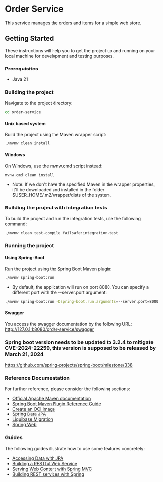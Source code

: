 # Order Service

This service manages the orders and items for a simple web store.

## Getting Started

These instructions will help you to get the project up and running on your local machine for development and testing purposes.


### Prerequisites

- Java 21

### Building the project

Navigate to the project directory:

```bash
cd order-service
```

#### Unix based system

Build the project using the Maven wrapper script:

```bash
./mvnw clean install
```

#### Windows

On Windows, use the mvnw.cmd script instead:

```bash
mvnw.cmd clean install
```

* Note: If we don't have the specified Maven in the wrapper properties, it'll be downloaded and installed in the folder
  $USER_HOME/.m2/wrapper/dists of the system.

### Building the project with integration tests

To build the project and run the integration tests, use the following command:

```bash
./mvnw clean test-compile failsafe:integration-test
```

### Running the project

#### Using Spring-Boot

Run the project using the Spring Boot Maven plugin:

```bash
./mvnw spring-boot:run
```

* By default, the application will run on port 8080. You can specify a different port with the --server.port argument:

```bash
./mvnw spring-boot:run -Dspring-boot.run.arguments=--server.port=8000
```

#### Swagger
You access the swagger documentation by the following URL:
http://127.0.1.1:8080/order-service/swagger

### Spring boot version needs to be updated to 3.2.4 to mitigate CVE-2024-22259, this version is supposed to be released by March 21, 2024
https://github.com/spring-projects/spring-boot/milestone/338

### Reference Documentation

For further reference, please consider the following sections:

* [Official Apache Maven documentation](https://maven.apache.org/guides/index.html)
* [Spring Boot Maven Plugin Reference Guide](https://docs.spring.io/spring-boot/docs/3.2.3/maven-plugin/reference/html/)
* [Create an OCI image](https://docs.spring.io/spring-boot/docs/3.2.3/maven-plugin/reference/html/#build-image)
* [Spring Data JPA](https://docs.spring.io/spring-boot/docs/3.2.3/reference/htmlsingle/index.html#data.sql.jpa-and-spring-data)
* [Liquibase Migration](https://docs.spring.io/spring-boot/docs/3.2.3/reference/htmlsingle/index.html#howto.data-initialization.migration-tool.liquibase)
* [Spring Web](https://docs.spring.io/spring-boot/docs/3.2.3/reference/htmlsingle/index.html#web)

### Guides

The following guides illustrate how to use some features concretely:

* [Accessing Data with JPA](https://spring.io/guides/gs/accessing-data-jpa/)
* [Building a RESTful Web Service](https://spring.io/guides/gs/rest-service/)
* [Serving Web Content with Spring MVC](https://spring.io/guides/gs/serving-web-content/)
* [Building REST services with Spring](https://spring.io/guides/tutorials/rest/)

